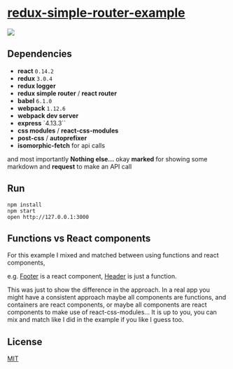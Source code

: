 # [redux-simple-router-example](https://github.com/StevenIseki/redux-simple-router-example)

![](https://raw.githubusercontent.com/StevenIseki/redux-simple-router-example/master/screenshot.png)

## Dependencies

* **react** `0.14.2`
* **redux** `3.0.4`
* **redux logger**
* **redux simple router** / **react router**
* **babel** `6.1.0`
* **webpack** `1.12.6`
* **webpack dev server**
* **express** `4.13.3``
* **css modules** / **react-css-modules**
* **post-css** / **autoprefixer**
* **isomorphic-fetch** for api calls

and most importantly **Nothing else...** okay **marked** for showing some markdown and **request** to make an API call

## Run

```
npm install
npm start
open http://127.0.0.1:3000
```

## Functions vs React components

For this example I mixed and matched between using functions and react components, 

e.g. [Footer](https://github.com/StevenIseki/redux-simple-router-example/blob/master/src/components/Footer.js) is a react component, [Header](https://github.com/StevenIseki/redux-simple-router-example/blob/master/src/components/Header.js) is just a function. 

This was just to show the difference in the approach. In a real app you might have a consistent approach maybe all components are functions, and containers are react components, or maybe all components are react components to make use of react-css-modules... It is up to you, you can mix and match like I did in the example if you like I guess too.

## License

[MIT](http://isekivacenz.mit-license.org/)
